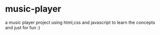 # music-player
 a music player project using html,css and javascript to learn the concepts and just for fun :)
